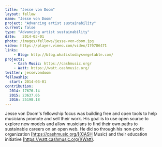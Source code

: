 ```yaml
---
title: "Jesse von Doom"
layout: fellow
name: "Jesse von Doom"
project: "Advancing artist sustainability"
current: false
type: "Advancing artist sustainability"
date:   2014-03-01
photo: /images/fellows/jesse-von-doom.jpg
video: https://player.vimeo.com/video/170786471
links:
    - Blog: http://blog.whatistodaysvegetable.com/
projects:
    - Cash Music: https://cashmusic.org/
    - Watt: https://watt.cashmusic.org/
twitter: jessevondoom
fellowship:
  start: 2014-03-01
contribution:
  2014: 17676.14
  2015: 23637.05
  2016: 25198.18
---
```


Jesse von Doom's fellowship focus was building free and open tools to help musicians promote and sell their work. His goal is to use open source to explore new models and allow musicians to find their own paths to sustainable careers on an open web. He did so through his non-profit organization [https://cashmusic.org/](CASH Music) and their education initiative [https://watt.cashmusic.org/](Watt).